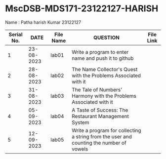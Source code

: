 # MscDSB-MDS171-23122127-HARISH
Name : Patha harish Kumar
23122127




|Serial No.|    DATE     |  File Name       |                     QUESTION                         |      File Link            |             
|----------|------------ | -----------------|------------------------------------------------------|---------------------------|
|   1      |  23-08-2023 |      lab01       |  Write a program to enter name and push it to github |                           |
|   2      |  28-08-2023 |      lab02       |  The Name Collector's Quest with the Problems Associated with it |               |
|   3      |  31-08-2023 |      lab03       |  The Tale of Numbers' Harmony with the Problems Associated with it |             |
|   4      |  05-09-2023 |      lab04       |  A Taste of Success: The Restaurant Management System |                          |
|   5      |  12-09-2023 |      lab05       | Write a program for collecting a string from the user and counting the number of vowels|      |





 

